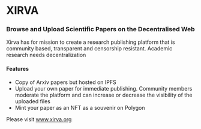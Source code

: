 # XIRVA

### Browse and Upload Scientific Papers on the Decentralised Web

Xirva has for mission to create a research publishing platform that is community based, transparent and censorship resistant. 
Academic research needs decentralization


#### Features

- Copy of Arxiv papers but hosted on IPFS
- Upload your own paper for immediate publishing. Community members moderate the platform and can increase or decrease the visibility of the uploaded files
- Mint your paper as an NFT as a souvenir on Polygon


Please visit www.xirva.org
